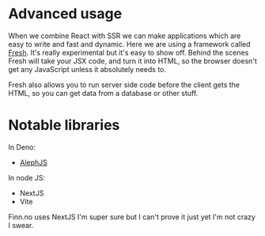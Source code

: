 # Advanced usage

When we combine React with SSR we can make applications which are easy to write
and fast and dynamic. Here we are using a framework called
[Fresh](https://github.com/lucacasonato/fresh). It's really experimental but
it's easy to show off. Behind the scenes Fresh will take your JSX code, and turn
it into HTML, so the browser doesn't get any JavaScript unless it absolutely
needs to.

Fresh also allows you to run server side code before the client gets the HTML,
so you can get data from a database or other stuff.

# Notable libraries

In Deno:

- [AlephJS](https://alephjs.org)

In node JS:

- NextJS
- Vite

Finn.no uses NextJS I'm super sure but I can't prove it just yet I'm not crazy I
swear.
